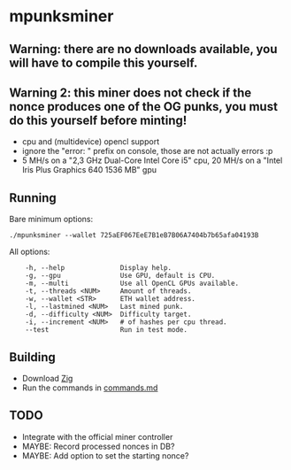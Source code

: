 # mpunksminer

## Warning: there are no downloads available, you will have to compile this yourself.

## Warning 2: this miner does not check if the nonce produces one of the OG punks, you must do this yourself before minting!

- cpu and (multidevice) opencl support
- ignore the "error: " prefix on console, those are not actually errors :p
- 5 MH/s on a "2,3 GHz Dual-Core Intel Core i5" cpu, 20 MH/s on a "Intel Iris Plus Graphics 640 1536 MB" gpu

## Running

Bare minimum options:

```
./mpunksminer --wallet 725aEF067EeE7B1eB7B06A7404b7b65afa04193B
```

All options:

```
	-h, --help            	Display help.
	-g, --gpu             	Use GPU, default is CPU.
	-m, --multi           	Use all OpenCL GPUs available.
	-t, --threads <NUM>   	Amount of threads.
	-w, --wallet <STR>    	ETH wallet address.
	-l, --lastmined <NUM> 	Last mined punk.
	-d, --difficulty <NUM>	Difficulty target.
	-i, --increment <NUM> 	# of hashes per cpu thread.
	--test	            	Run in test mode.
```

## Building

- Download [Zig](https://ziglang.org/download/)
- Run the commands in [commands.md](https://github.com/courtier/mpunksminer/blob/master/commands.md)

## TODO

- Integrate with the official miner controller
- MAYBE: Record processed nonces in DB?
- MAYBE: Add option to set the starting nonce?
